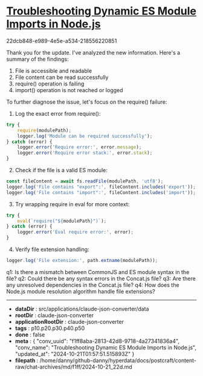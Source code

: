 # [Troubleshooting Dynamic ES Module Imports in Node.js](https://claude.ai/chat/f1ff8aba-2813-42d8-9718-4a27341836a4)

22dcb848-e989-4e5e-a534-218556220851

 Thank you for the update. I've analyzed the new information. Here's a summary of the findings:

1. File is accessible and readable
2. File content can be read successfully
3. require() operation is failing
4. import() operation is not reached or logged

To further diagnose the issue, let's focus on the require() failure:

1. Log the exact error from require():
```javascript
try {
    require(modulePath);
    logger.log('Module can be required successfully');
} catch (error) {
    logger.error('Require error:', error.message);
    logger.error('Require error stack:', error.stack);
}
```

2. Check if the file is a valid ES module:
```javascript
const fileContent = await fs.readFile(modulePath, 'utf8');
logger.log('File contains "export":', fileContent.includes('export'));
logger.log('File contains "import":', fileContent.includes('import'));
```

3. Try wrapping require in eval for more context:
```javascript
try {
    eval(`require("${modulePath}")`);
} catch (error) {
    logger.error('Eval require error:', error);
}
```

4. Verify file extension handling:
```javascript
logger.log('File extension:', path.extname(modulePath));
```

q1: Is there a mismatch between CommonJS and ES module syntax in the file?
q2: Could there be any syntax errors in the Concat.js file?
q3: Are there any unresolved dependencies in the Concat.js file?
q4: How does the Node.js module resolution algorithm handle file extensions?

---

* **dataDir** : src/applications/claude-json-converter/data
* **rootDir** : claude-json-converter
* **applicationRootDir** : claude-json-converter
* **tags** : p10.p20.p30.p40.p50
* **done** : false
* **meta** : {
  "conv_uuid": "f1ff8aba-2813-42d8-9718-4a27341836a4",
  "conv_name": "Troubleshooting Dynamic ES Module Imports in Node.js",
  "updated_at": "2024-10-21T01:57:51.515893Z"
}
* **filepath** : /home/danny/github-danny/hyperdata/docs/postcraft/content-raw/chat-archives/md/f1ff/2024-10-21_22d.md